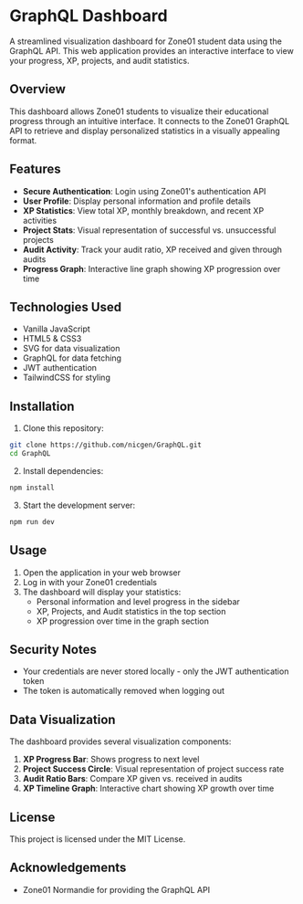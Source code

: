 # GraphQL Dashboard

A streamlined visualization dashboard for Zone01 student data using the GraphQL API. This web application provides an interactive interface to view your progress, XP, projects, and audit statistics.

## Overview

This dashboard allows Zone01 students to visualize their educational progress through an intuitive interface. It connects to the Zone01 GraphQL API to retrieve and display personalized statistics in a visually appealing format.

## Features

- **Secure Authentication**: Login using Zone01's authentication API
- **User Profile**: Display personal information and profile details
- **XP Statistics**: View total XP, monthly breakdown, and recent XP activities
- **Project Stats**: Visual representation of successful vs. unsuccessful projects
- **Audit Activity**: Track your audit ratio, XP received and given through audits
- **Progress Graph**: Interactive line graph showing XP progression over time

## Technologies Used

- Vanilla JavaScript
- HTML5 & CSS3
- SVG for data visualization
- GraphQL for data fetching
- JWT authentication
- TailwindCSS for styling

## Installation

1. Clone this repository:
```bash
git clone https://github.com/nicgen/GraphQL.git
cd GraphQL
```
2. Install dependencies:
```bash
npm install
```
3. Start the development server:
```bash
npm run dev
```

## Usage

1. Open the application in your web browser
2. Log in with your Zone01 credentials
3. The dashboard will display your statistics:
   - Personal information and level progress in the sidebar
   - XP, Projects, and Audit statistics in the top section
   - XP progression over time in the graph section

## Security Notes

- Your credentials are never stored locally - only the JWT authentication token
- The token is automatically removed when logging out

## Data Visualization

The dashboard provides several visualization components:

1. **XP Progress Bar**: Shows progress to next level
2. **Project Success Circle**: Visual representation of project success rate
3. **Audit Ratio Bars**: Compare XP given vs. received in audits
4. **XP Timeline Graph**: Interactive chart showing XP growth over time

## License

This project is licensed under the MIT License.

## Acknowledgements

- Zone01 Normandie for providing the GraphQL API
